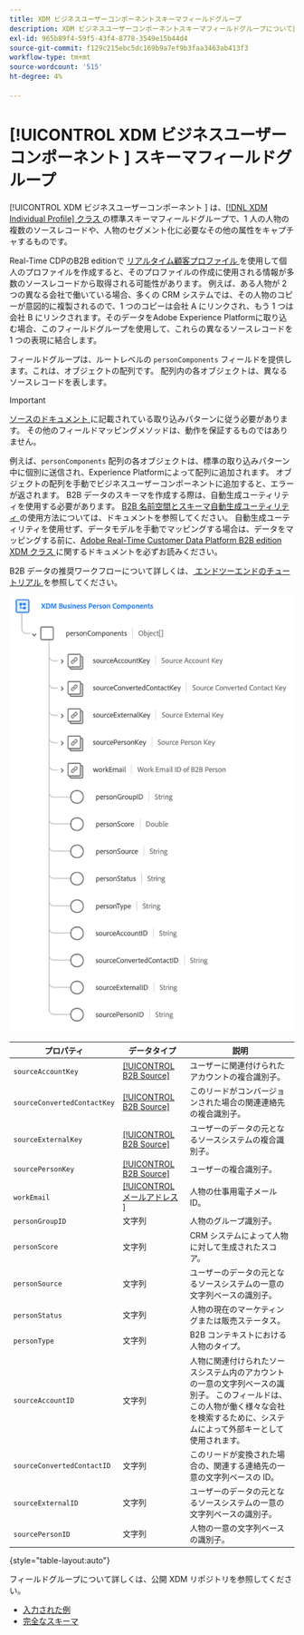 ```yaml
---
title: XDM ビジネスユーザーコンポーネントスキーマフィールドグループ
description: XDM ビジネスユーザーコンポーネントスキーマフィールドグループについて説明します。
exl-id: 965b89f4-59f5-43f4-8778-3549e15b44d4
source-git-commit: f129c215ebc5dc169b9a7ef9b3faa3463ab413f3
workflow-type: tm+mt
source-wordcount: '515'
ht-degree: 4%

---
```


# [!UICONTROL XDM ビジネスユーザーコンポーネント ] スキーマフィールドグループ

[!UICONTROL XDM ビジネスユーザーコンポーネント ] は、[[!DNL XDM Individual Profile]  クラス ](../../classes/individual-profile.md) の標準スキーマフィールドグループで、1 人の人物の複数のソースレコードや、人物のセグメント化に必要なその他の属性をキャプチャするものです。

Real-Time CDPのB2B editionで [ リアルタイム顧客プロファイル ](../../../profile/home.md) を使用して個人のプロファイルを作成すると、そのプロファイルの作成に使用される情報が多数のソースレコードから取得される可能性があります。 例えば、ある人物が 2 つの異なる会社で働いている場合、多くの CRM システムでは、その人物のコピーが意図的に複製されるので、1 つのコピーは会社 A にリンクされ、もう 1 つは会社 B にリンクされます。そのデータをAdobe Experience Platformに取り込む場合、このフィールドグループを使用して、これらの異なるソースレコードを 1 つの表現に結合します。

フィールドグループは、ルートレベルの `personComponents` フィールドを提供します。これは、オブジェクトの配列です。 配列内の各オブジェクトは、異なるソースレコードを表します。

>[!IMPORTANT]
>
>[ ソースのドキュメント ](../../../rtcdp/sources/b2b.md) に記載されている取り込みパターンに従う必要があります。 その他のフィールドマッピングメソッドは、動作を保証するものではありません。
>
>例えば、`personComponents` 配列の各オブジェクトは、標準の取り込みパターン中に個別に送信され、Experience Platformによって配列に追加されます。 オブジェクトの配列を手動でビジネスユーザーコンポーネントに追加すると、エラーが返されます。
>B2B データのスキーマを作成する際は、自動生成ユーティリティを使用する必要があります。 [B2B 名前空間とスキーマ自動生成ユーティリティ ](../../../sources/connectors/adobe-applications/marketo/marketo-namespaces.md) の使用方法については、ドキュメントを参照してください。 自動生成ユーティリティを使用せず、データモデルを手動でマッピングする場合は、データをマッピングする前に、[Adobe Real-Time Customer Data Platform B2B edition XDM クラス ](../../../rtcdp/schemas/b2b.md) に関するドキュメントを必ずお読みください。
>
>B2B データの推奨ワークフローについて詳しくは、[ エンドツーエンドのチュートリアル ](../../../rtcdp/b2b-tutorial.md) を参照してください。

![](../../images/field-groups/business-person-components.png)

| プロパティ | データタイプ | 説明 |
| --- | --- | --- |
| `sourceAccountKey` | [[!UICONTROL B2B Source]](../../data-types/b2b-source.md) | ユーザーに関連付けられたアカウントの複合識別子。 |
| `sourceConvertedContactKey` | [[!UICONTROL B2B Source]](../../data-types/b2b-source.md) | このリードがコンバージョンされた場合の関連連絡先の複合識別子。 |
| `sourceExternalKey` | [[!UICONTROL B2B Source]](../../data-types/b2b-source.md) | ユーザーのデータの元となるソースシステムの複合識別子。 |
| `sourcePersonKey` | [[!UICONTROL B2B Source]](../../data-types/b2b-source.md) | ユーザーの複合識別子。 |
| `workEmail` | [[!UICONTROL  メールアドレス ]](../../data-types/b2b-source.md) | 人物の仕事用電子メール ID。 |
| `personGroupID` | 文字列 | 人物のグループ識別子。 |
| `personScore` | 文字列 | CRM システムによって人物に対して生成されたスコア。 |
| `personSource` | 文字列 | ユーザーのデータの元となるソースシステムの一意の文字列ベースの識別子。 |
| `personStatus` | 文字列 | 人物の現在のマーケティングまたは販売ステータス。 |
| `personType` | 文字列 | B2B コンテキストにおける人物のタイプ。 |
| `sourceAccountID` | 文字列 | 人物に関連付けられたソースシステム内のアカウントの一意の文字列ベースの識別子。 このフィールドは、この人物が働く様々な会社を検索するために、システムによって外部キーとして使用されます。 |
| `sourceConvertedContactID` | 文字列 | このリードが変換された場合の、関連する連絡先の一意の文字列ベースの ID。 |
| `sourceExternalID` | 文字列 | ユーザーのデータの元となるソースシステムの一意の文字列ベースの識別子。 |
| `sourcePersonID` | 文字列 | 人物の一意の文字列ベースの識別子。 |

{style="table-layout:auto"}

フィールドグループについて詳しくは、公開 XDM リポジトリを参照してください。

* [ 入力された例 ](https://github.com/adobe/xdm/blob/master/components/fieldgroups/profile/b2b-person-components.example.1.json)
* [ 完全なスキーマ ](https://github.com/adobe/xdm/blob/master/components/fieldgroups/profile/b2b-person-components.schema.json)
